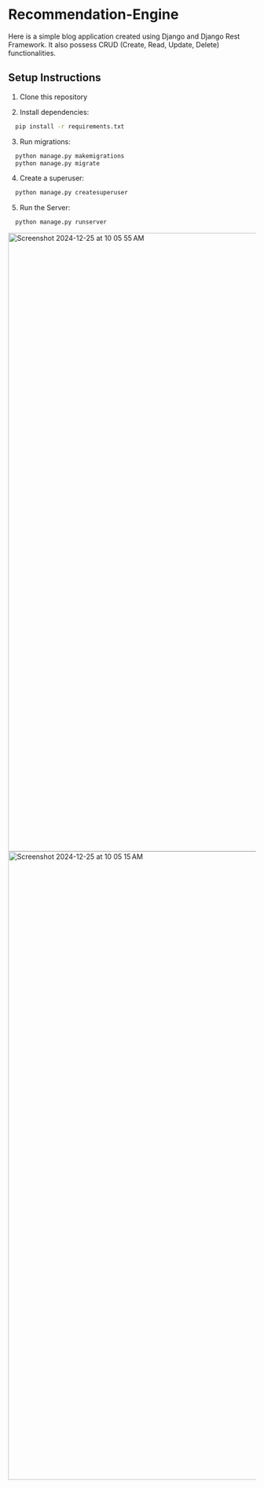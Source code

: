 # Recommendation-Engine

Here is a simple blog application created using Django and Django Rest Framework. It also possess CRUD (Create, Read, Update, Delete) functionalities.


## Setup Instructions

1. Clone this repository

2. Install dependencies:

```bash
  pip install -r requirements.txt
```

3. Run migrations:
```bash
  python manage.py makemigrations
  python manage.py migrate
```

4. Create a superuser:
```bash
  python manage.py createsuperuser
```

5. Run the Server:
```bash
  python manage.py runserver
```
<img width="1257" alt="Screenshot 2024-12-25 at 10 05 55 AM" src="https://github.com/user-attachments/assets/46825a8e-5376-448d-a6f9-0ae4ae61c77a" />

<img width="1277" alt="Screenshot 2024-12-25 at 10 05 15 AM" src="https://github.com/user-attachments/assets/0df1a90e-1c88-424c-b5d5-cfd1f8f8f5f6" />




